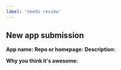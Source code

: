 ```yaml
---
label: 'needs review'
---
```


<!---
Thank you for your pull request. Please provide below the name of the app, a short description, 
and a link to it's repository or homepage. 

Make sure the PR adheres to our contribution guidelines:
https://github.com/agarrharr/awesome-cli-apps/blob/master/contributing.md
-->

## New app submission

**App name:**
**Repo or homepage:**
**Description:**

**Why you think it's awesome:**
